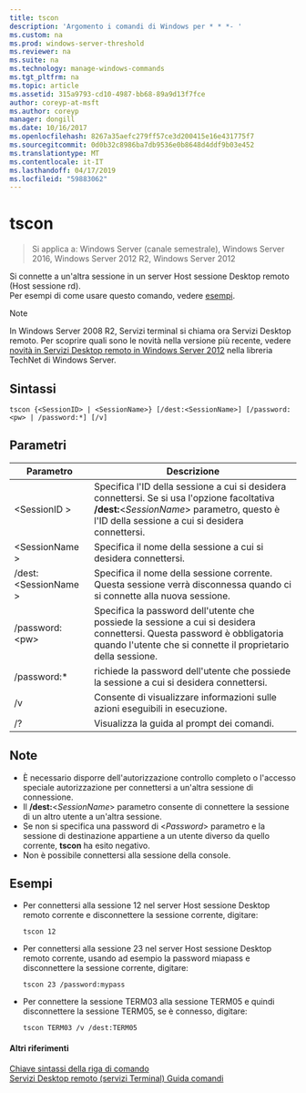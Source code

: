 ```yaml
---
title: tscon
description: 'Argomento i comandi di Windows per * * *- '
ms.custom: na
ms.prod: windows-server-threshold
ms.reviewer: na
ms.suite: na
ms.technology: manage-windows-commands
ms.tgt_pltfrm: na
ms.topic: article
ms.assetid: 315a9793-cd10-4987-bb68-89a9d13f7fce
author: coreyp-at-msft
ms.author: coreyp
manager: dongill
ms.date: 10/16/2017
ms.openlocfilehash: 8267a35aefc279ff57ce3d200415e16e431775f7
ms.sourcegitcommit: 0d0b32c8986ba7db9536e0b8648d4ddf9b03e452
ms.translationtype: MT
ms.contentlocale: it-IT
ms.lasthandoff: 04/17/2019
ms.locfileid: "59883062"
---
```

# <a name="tscon"></a>tscon

>Si applica a: Windows Server (canale semestrale), Windows Server 2016, Windows Server 2012 R2, Windows Server 2012

Si connette a un'altra sessione in un server Host sessione Desktop remoto (Host sessione rd).  
Per esempi di come usare questo comando, vedere [esempi](#BKMK_examples).  

> [!NOTE]  
> In Windows Server 2008 R2, Servizi terminal si chiama ora Servizi Desktop remoto. Per scoprire quali sono le novità nella versione più recente, vedere [novità in Servizi Desktop remoto in Windows Server 2012](https://technet.microsoft.com/library/hh831527) nella libreria TechNet di Windows Server.  

## <a name="syntax"></a>Sintassi  
```  
tscon {<SessionID> | <SessionName>} [/dest:<SessionName>] [/password:<pw> | /password:*] [/v]  
```  
## <a name="parameters"></a>Parametri  
|Parametro|Descrizione|  
|-------|--------|  
|\<SessionID >|Specifica l'ID della sessione a cui si desidera connettersi. Se si usa l'opzione facoltativa **/dest:**<*SessionName*> parametro, questo è l'ID della sessione a cui si desidera connettersi.|  
|\<SessionName >|Specifica il nome della sessione a cui si desidera connettersi.|  
|/dest:\<SessionName >|Specifica il nome della sessione corrente. Questa sessione verrà disconnessa quando ci si connette alla nuova sessione.|  
|/password:\<pw>|Specifica la password dell'utente che possiede la sessione a cui si desidera connettersi. Questa password è obbligatoria quando l'utente che si connette il proprietario della sessione.|  
|/password:*|richiede la password dell'utente che possiede la sessione a cui si desidera connettersi.|  
|/v|Consente di visualizzare informazioni sulle azioni eseguibili in esecuzione.|  
|/?|Visualizza la guida al prompt dei comandi.|  

## <a name="remarks"></a>Note  
-   È necessario disporre dell'autorizzazione controllo completo o l'accesso speciale autorizzazione per connettersi a un'altra sessione di connessione.  
-   Il **/dest:**<*SessionName*> parametro consente di connettere la sessione di un altro utente a un'altra sessione.  
-   Se non si specifica una password di <*Password*> parametro e la sessione di destinazione appartiene a un utente diverso da quello corrente, **tscon** ha esito negativo.  
-   Non è possibile connettersi alla sessione della console.  

## <a name="BKMK_examples"></a>Esempi  
-   Per connettersi alla sessione 12 nel server Host sessione Desktop remoto corrente e disconnettere la sessione corrente, digitare:  
    ```  
    tscon 12  
    ```  
-   Per connettersi alla sessione 23 nel server Host sessione Desktop remoto corrente, usando ad esempio la password miapass e disconnettere la sessione corrente, digitare:  
    ```  
    tscon 23 /password:mypass  
    ```  
-   Per connettere la sessione TERM03 alla sessione TERM05 e quindi disconnettere la sessione TERM05, se è connesso, digitare:  
    ```  
    tscon TERM03 /v /dest:TERM05  
    ```  
#### <a name="additional-references"></a>Altri riferimenti  
[Chiave sintassi della riga di comando](command-line-syntax-key.md)  
[Servizi Desktop remoto &#40;servizi Terminal&#41; Guida comandi](remote-desktop-services-terminal-services-command-reference.md)  
